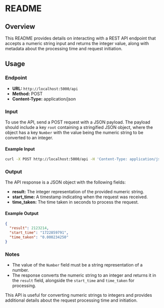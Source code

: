 # README

## Overview

This README provides details on interacting with a REST API endpoint that accepts a numeric string input and returns the integer value, along with metadata about the processing time and request initiation.

## Usage

### Endpoint
- **URL:** `http://localhost:5000/api`
- **Method:** POST
- **Content-Type:** application/json

### Input

To use the API, send a POST request with a JSON payload. The payload should include a key `root` containing a stringified JSON object, where the object has a key `Number` with the value being the numeric string to be converted to an integer.

#### Example Input

```sh
curl -X POST http://localhost:5000/api -H 'Content-Type: application/json' -d '{"root":"{\"Number\":\"2123214\"}"}'
```

### Output

The API response is a JSON object with the following fields:
- **result:** The integer representation of the provided numeric string.
- **start_time:** A timestamp indicating when the request was received.
- **time_taken:** The time taken in seconds to process the request.

#### Example Output

```json
{
  "result": 2123214,
  "start_time": "1722859791",
  "time_taken": "0.000234250"
}
```

### Notes
- The value of the `Number` field must be a string representation of a number.
- The response converts the numeric string to an integer and returns it in the `result` field, alongside the `start_time` and `time_taken` for processing.

This API is useful for converting numeric strings to integers and provides additional details about the request processing time and initiation.